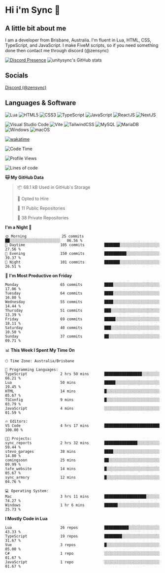 # Hi i'm Sync 👋

## A little bit about me
I am a developer from Brisbane, Australia. I'm fluent in Lua, HTML, CSS, TypeScript, and JavaScript. I make FiveM scripts, so if you need something done then contact me through discord (@zensync)

[![Discord Presence](https://lanyard.cnrad.dev/api/265742868587479050)](https://discord.com/users/265742868587479050)
![unitysync's GitHub stats](https://github-readme-stats.vercel.app/api?username=unitysync&show_icons=true&theme=ambient_gradient)

## Socials
<p><a href="https://discord.com/users/265742868587479050">Discord (@zensync)</a></p>

## Languages & Software
![Lua](https://img.shields.io/badge/lua-%232C2D72.svg?style=for-the-badge&logo=lua&logoColor=white) ![HTML5](https://img.shields.io/badge/html5-%23E34F26.svg?style=for-the-badge&logo=html5&logoColor=white) ![CSS3](https://img.shields.io/badge/css3-%231572B6.svg?style=for-the-badge&logo=css3&logoColor=white) ![TypeScript](https://img.shields.io/badge/TypeScript-3178C6?logo=typescript&logoColor=fff&style=for-the-badge) ![JavaScript](https://img.shields.io/badge/javascript-%23323330.svg?style=for-the-badge&logo=javascript&logoColor=%23F7DF1E) ![ReactJS](https://shields.io/badge/react-black?logo=react&style=for-the-badge) ![NextJS](https://img.shields.io/badge/next.js-000000?style=for-the-badge&logo=nextdotjs&logoColor=white)

![Visual Studio Code](https://custom-icon-badges.demolab.com/badge/Visual%20Studio%20Code-0078d7.svg?logo=vsc&logoColor=white&style=for-the-badge) ![Vite](https://img.shields.io/badge/Vite-646CFF?style=for-the-badge&logo=Vite&logoColor=white) ![TailwindCSS](https://img.shields.io/badge/tailwindcss-%2338B2AC.svg?style=for-the-badge&logo=tailwind-css&logoColor=white) ![MySQL](https://img.shields.io/badge/MySQL-4479A1?style=for-the-badge&logo=mysql&logoColor=white) ![MariaDB](https://img.shields.io/badge/MariaDB-003545?style=for-the-badge&logo=mariadb&logoColor=white) ![Windows](https://custom-icon-badges.demolab.com/badge/Windows-0078D6?logo=windows11&logoColor=white&style=for-the-badge) ![macOS](https://img.shields.io/badge/macOS-000000?logo=apple&logoColor=F0F0F0&style=for-the-badge)

[![wakatime](https://wakatime.com/badge/user/018c590e-972a-4f9d-bbc0-f77a1b8e8227.svg?style=for-the-badge)](https://wakatime.com/@unitysync)

<!--START_SECTION:waka-->
![Code Time](http://img.shields.io/badge/Code%20Time-374%20hrs%2034%20mins-blue)

![Profile Views](http://img.shields.io/badge/Profile%20Views-14-blue)

![Lines of code](https://img.shields.io/badge/From%20Hello%20World%20I%27ve%20Written-382.3%20thousand%20lines%20of%20code-blue)

**🐱 My GitHub Data** 

> 📦 68.1 kB Used in GitHub's Storage 
 > 
> 💼 Opted to Hire
 > 
> 📜 11 Public Repositories 
 > 
> 🔑 38 Private Repositories 
 > 
**I'm a Night 🦉** 

```text
🌞 Morning                25 commits          ██░░░░░░░░░░░░░░░░░░░░░░░   06.56 % 
🌆 Daytime                105 commits         ███████░░░░░░░░░░░░░░░░░░   27.56 % 
🌃 Evening                150 commits         ██████████░░░░░░░░░░░░░░░   39.37 % 
🌙 Night                  101 commits         ███████░░░░░░░░░░░░░░░░░░   26.51 % 
```
📅 **I'm Most Productive on Friday** 

```text
Monday                   65 commits          ████░░░░░░░░░░░░░░░░░░░░░   17.06 % 
Tuesday                  64 commits          ████░░░░░░░░░░░░░░░░░░░░░   16.80 % 
Wednesday                55 commits          ████░░░░░░░░░░░░░░░░░░░░░   14.44 % 
Thursday                 51 commits          ███░░░░░░░░░░░░░░░░░░░░░░   13.39 % 
Friday                   69 commits          █████░░░░░░░░░░░░░░░░░░░░   18.11 % 
Saturday                 40 commits          ███░░░░░░░░░░░░░░░░░░░░░░   10.50 % 
Sunday                   37 commits          ██░░░░░░░░░░░░░░░░░░░░░░░   09.71 % 
```


📊 **This Week I Spent My Time On** 

```text
🕑︎ Time Zone: Australia/Brisbane

💬 Programming Languages: 
TypeScript               2 hrs 50 mins       █████████████████░░░░░░░░   66.21 % 
Lua                      50 mins             █████░░░░░░░░░░░░░░░░░░░░   19.45 % 
HTML                     14 mins             █░░░░░░░░░░░░░░░░░░░░░░░░   05.67 % 
TSConfig                 9 mins              █░░░░░░░░░░░░░░░░░░░░░░░░   03.79 % 
JavaScript               4 mins              ░░░░░░░░░░░░░░░░░░░░░░░░░   01.59 % 

🔥 Editors: 
VS Code                  4 hrs 17 mins       █████████████████████████   100.00 % 

🐱‍💻 Projects: 
sync_reports             2 hrs 32 mins       ███████████████░░░░░░░░░░   59.44 % 
stevo_garages            38 mins             ████░░░░░░░░░░░░░░░░░░░░░   14.80 % 
comingsoon               25 mins             ██░░░░░░░░░░░░░░░░░░░░░░░   09.99 % 
tafe_website             14 mins             █░░░░░░░░░░░░░░░░░░░░░░░░   05.67 % 
sync_armory              12 mins             █░░░░░░░░░░░░░░░░░░░░░░░░   04.76 % 

💻 Operating System: 
Mac                      3 hrs 11 mins       ███████████████████░░░░░░   74.27 % 
Windows                  1 hr 6 mins         ██████░░░░░░░░░░░░░░░░░░░   25.73 % 
```

**I Mostly Code in Lua** 

```text
Lua                      26 repos            ███████████░░░░░░░░░░░░░░   43.33 % 
TypeScript               19 repos            ████████░░░░░░░░░░░░░░░░░   31.67 % 
Vue                      3 repos             █░░░░░░░░░░░░░░░░░░░░░░░░   05.00 % 
C#                       1 repo              ░░░░░░░░░░░░░░░░░░░░░░░░░   01.67 % 
JavaScript               1 repo              ░░░░░░░░░░░░░░░░░░░░░░░░░   01.67 % 
```




<!--END_SECTION:waka-->
